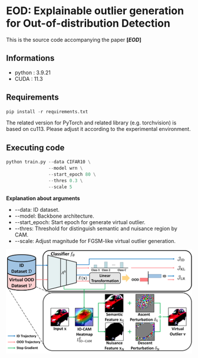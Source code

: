 # EOD: Explainable outlier generation for Out-of-distribution Detection
This is the source code accompanying the paper **[*EOD*]**

## Informations
- python : 3.9.21
- CUDA : 11.3

## Requirements
```python
pip install -r requirements.txt
```
The related version for PyTorch and related library (e.g. torchvision) is based on cu113. Please adjust it according to the experimental environment.

## Executing code
```python
python train.py --data CIFAR10 \
                --model wrn \
                --start_epoch 80 \
                --thres 0.3 \
                --scale 5
```
**Explanation about arguments**
- --data: ID dataset.
- --model: Backbone architecture.
- --start_epoch: Start epoch for generate virtual outlier.
- --thres: Threshold for distinguish semantic and nuisance region by CAM.
- --scale: Adjust magnitude for FGSM-like virtual outlier generation.

![Framework](./fig/framework.png)
